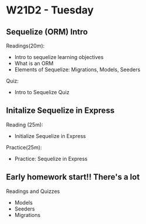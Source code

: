 # W21D2 - Tuesday

## Sequelize (ORM) Intro
Readings(20m):
- Intro to sequelize learning objectives
- What is an ORM
- Elements of Sequelize: Migrations, Models, Seeders

Quiz:
- Intro to Sequelize Quiz

## Initalize Sequelize in Express 
Reading (25m):
- Initialize Sequelize in Express

Practice(25m):
- Practice: Sequelize in Express


## Early homework start!! There's a lot
Readings and Quizzes
- Models
- Seeders
- Migrations
